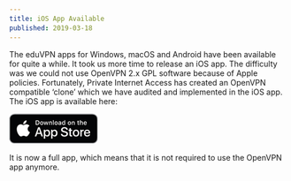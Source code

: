 ```yaml
---
title: iOS App Available
published: 2019-03-18
---
```


The eduVPN apps for Windows, macOS and Android have been available for quite a 
while. It took us more time to release an iOS app. The difficulty was we could 
not use OpenVPN 2.x GPL software because of Apple policies. Fortunately, 
Private Internet Access has created an OpenVPN compatible ‘clone’ which we 
have audited and implemented in the iOS app. The iOS app is available here:

[![App Store](../img/app-store.png)](https://itunes.apple.com/nl/app/eduvpn-client/id1292557340?mt=8)

It is now a full app, which means that it is not required to use the OpenVPN 
app anymore.
